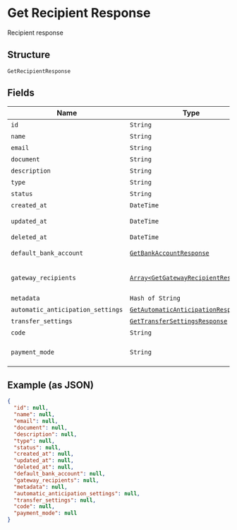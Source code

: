 
# Get Recipient Response

Recipient response

## Structure

`GetRecipientResponse`

## Fields

| Name | Type | Tags | Description |
|  --- | --- | --- | --- |
| `id` | `String` | Optional | Id |
| `name` | `String` | Optional | Name |
| `email` | `String` | Optional | Email |
| `document` | `String` | Optional | Document |
| `description` | `String` | Optional | Description |
| `type` | `String` | Optional | Type |
| `status` | `String` | Optional | Status |
| `created_at` | `DateTime` | Optional | Creation date |
| `updated_at` | `DateTime` | Optional | Last update date |
| `deleted_at` | `DateTime` | Optional | Deletion date |
| `default_bank_account` | [`GetBankAccountResponse`](../../doc/models/get-bank-account-response.md) | Optional | Default bank account |
| `gateway_recipients` | [`Array<GetGatewayRecipientResponse>`](../../doc/models/get-gateway-recipient-response.md) | Optional | Info about the recipient on the gateway |
| `metadata` | `Hash of String` | Optional | Metadata |
| `automatic_anticipation_settings` | [`GetAutomaticAnticipationResponse`](../../doc/models/get-automatic-anticipation-response.md) | Optional | - |
| `transfer_settings` | [`GetTransferSettingsResponse`](../../doc/models/get-transfer-settings-response.md) | Optional | - |
| `code` | `String` | Optional | Recipient code |
| `payment_mode` | `String` | Optional | Payment mode<br>**Default**: `'bank_transfer'` |

## Example (as JSON)

```json
{
  "id": null,
  "name": null,
  "email": null,
  "document": null,
  "description": null,
  "type": null,
  "status": null,
  "created_at": null,
  "updated_at": null,
  "deleted_at": null,
  "default_bank_account": null,
  "gateway_recipients": null,
  "metadata": null,
  "automatic_anticipation_settings": null,
  "transfer_settings": null,
  "code": null,
  "payment_mode": null
}
```

